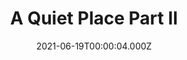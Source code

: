 ---
title: "A Quiet Place Part II"
year: 2020
date: 2021-06-19T00:00:04.000Z
permalink: /almanac/movies/2021-06-19-a-quiet-place-part-ii/index.html
link: https://letterboxd.com/rknightuk/film/a-quiet-place-part-ii/
rating: 2
tmdbid: 520763
---